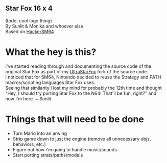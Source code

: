 ## Star Fox 16 x 4
(todo: cool logo thing)  
By Sunlit & Monika and whoever else  
Based on [HackerSM64](https://github.com/HackerN64/HackerSM64)

# What the hey is this?
I've started reading through and documenting the source code of the original Star Fox as part of my [UltraStarFox](https://github.com/Sunlitspace542/ultrastarfox) fork of the source code.  
I noticed that for SM64, Nintendo decided to reuse the Strategy and PATH macros/scripting languages Star Fox uses.  
Seeing that similarity i lost my mind for probably the 12th time and thought "Hey, I should try porting Star Fox to the N64! That'll be fun, right?" and now I'm here. ~ Sunlit  


# Things that will need to be done
- Turn Mario into an arwing  
- Strip game down to just the engine (remove all unnecessary objs, behaviors, etc.)  
- Figure out how i'm going to handle music/sounds  
- Start porting strats/paths/models  